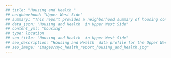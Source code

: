 ```yaml
---
## title: "Housing and Health "
## neighborhood: "Upper West Side"
## summary: "This report provides a neighborhood summary of housing conditions and related health outcomes. It also describes population characteristics that can increase vulnerability to housing hazards."
## data_json: "Housing and Health  in Upper West Side"
## content_yml: "housing"
## type: location
## seo_title: "Housing and Health  in Upper West Side"
## seo_description: "Housing and Health  data profile for the Upper West Side neighborhood of NYC."
## seo_image: "images/nyc_health_report_housing_and_health.jpg"
---
```

